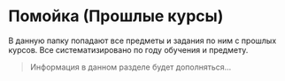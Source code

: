 # Помойка (Прошлые курсы)
В данную папку попадают все предметы и задания по ним с прошлых курсов. Все систематизировано по году обучения и предмету.
> Информация в данном разделе будет дополняться...
